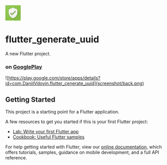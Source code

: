<img href="https://play.google.com/store/apps/details?id=com.DaniilVdovin.flutter_cenerate_uuid" src="web_hi_res_512.png" width="48">

#  flutter_generate_uuid



A new Flutter project.

### on [GooglePlay](https://play.google.com/store/apps/details?id=com.DaniilVdovin.flutter_cenerate_uuid)

![https://play.google.com/store/apps/details?id=com.DaniilVdovin.flutter_cenerate_uuid](screenshot/back.png)


## Getting Started

This project is a starting point for a Flutter application.

A few resources to get you started if this is your first Flutter project:

- [Lab: Write your first Flutter app](https://flutter.dev/docs/get-started/codelab)
- [Cookbook: Useful Flutter samples](https://flutter.dev/docs/cookbook)

For help getting started with Flutter, view our
[online documentation](https://flutter.dev/docs), which offers tutorials,
samples, guidance on mobile development, and a full API reference.
